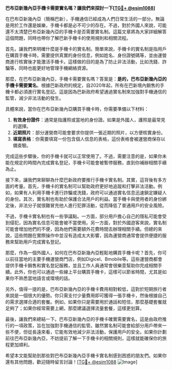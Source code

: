 **巴布亞新幾內亞手機卡需要實名嗎？讓我們來探討一下[[TG💪+ @esim1088](https://t.me/s/esim1088)]**

在巴布亞新幾內亞（簡稱巴新），手機通信已經成為人們日常生活的一部分。無論是用於工作還是娛樂，手機卡都是必不可少的存在。不過，對於外國人來說，可能還不太清楚巴布亞新幾內亞的手機卡是否需要實名制。這篇文章將為大家詳細解答這個問題，同時也帶你了解巴新手機卡的使用規則和相關流程。

首先，讓我們來明確什麼是手機卡的實名制。簡單來說，手機卡的實名制是指用戶在購買手機卡時，需要提供真實的身份信息，例如姓名、身份證號碼等，並由運營商進行核實後才能激活手機卡。這樣做的目的是為了防止非法活動，比如洗錢、詐騙等，同時也能更好地管理手機網絡資源。

那麼，在巴布亞新幾內亞，手機卡需要實名嗎？答案是：**是的，巴布亞新幾內亞的手機卡需要實名**。根據巴新政府的規定，自2020年起，所有在巴新境內銷售的手機卡都必須進行實名登記。這是因為巴新政府希望通過實名制來加強對手機通信的監管，減少非法活動的發生。

具體來說，當你在巴布亞新幾內亞購買手機卡時，你需要準備以下材料：

1. **有效身份證件**：通常是指護照或當地的身份證。如果是外國人，護照是最常見的選擇。
2. **近期照片**：部分運營商可能會要求你提供一張近期的照片，以方便核實身份。
3. **填寫表格**：你需要填寫一份包含個人信息的表格，這份表格會被運營商保存以備查驗。

完成這些步驟後，你的手機卡就可以正常使用了。不過，需要注意的是，如果你未能在規定的時間內完成實名登記，手機卡可能會被暫停服務，直到你補辦相關手續為止。

接下來，讓我們來聊聊為什麼巴新政府要推行手機卡實名制。其實，這背後有多方面的考量。首先，手機卡的實名制可以幫助政府更好地追蹤和打擊非法活動。例如，如果有人利用手機卡進行詐騙或洗錢，政府可以通過實名信息迅速鎖定嫌疑人的身份。其次，實名制也有助於保護合法用戶的利益。當手機卡與使用者的身份綁定後，非法分子就很難冒充他人進行犯罪活動，從而降低了普通用戶的安全風險。

不過，手機卡實名制也有一些爭議點。一方面，部分用戶擔心自己的隱私可能會受到侵犯，因為實名信息可能會被不當使用。另一方面，對於外國遊客來說，實名制可能會增加他們的不便，因為他們需要額外花費時間去辦理相關手續。但總的來說，這些問題在實際操作中並沒有造成太大影響，因為運營商通常會提供便捷的服務來幫助用戶完成實名登記。

那麼，作為一個外國人，如何在巴布亞新幾內亞輕鬆地購買手機卡呢？首先，你可以前往當地的主要手機運營商門店，例如Digicel、Bmobile等。這些運營商都會提供手機卡銷售和實名登記服務，並且工作人員通常會很樂意幫助你完成相關手續。此外，你也可以通過一些線上平台購買手機卡，這樣可以節省時間，尤其是如果你不熟悉當地語言或環境的話。

另外，值得一提的是，巴布亞新幾內亞的手機卡費用相對較低，這對於短期旅行者來說是一個很大的優勢。你只需支付少量費用即可獲得一張手機卡，然後根據自己的需求選擇合適的套餐。例如，如果你只是需要用於通話和短信，那麼基礎套餐就足夠了；如果你經常需要上網，那麼建議選擇流量套餐，這樣更划算。

最後，讓我們來總結一下。巴布亞新幾內亞的手機卡確實需要實名，這是由政府推行的一項政策，旨在加強對手機通信的監管。雖然實名制可能會給部分用戶帶來一些不便，但從長遠來看，它能有效地減少非法活動，保護用戶的安全。如果你計劃前往巴布亞新幾內亞，不妨提前了解一下手機卡的相關規則，這樣就能確保你的旅程更加順利。

希望本文能幫助到那些對巴布亞新幾內亞手機卡實名制感到困惑的朋友們。如果你還有其他問題，歡迎隨時留言討論！[[TG💪+ @esim1088](https://t.me/s/esim1088) ![Image](https://i.postimg.cc/4NQfJmqS/Snipaste-2025-05-13-00-14-12.png)]